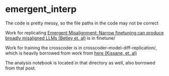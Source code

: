 # emergent_interp

The code is pretty messy, so the file paths in the code may not be correct

Work for replicating [Emergent Misalignment: Narrow finetuning can produce broadly misaligned LLMs (Betley et. al)](https://martins1612.github.io/emergent_misalignment_betley.pdf) is in finetune/

Work for training the crosscoder is in crosscoder-model-diff-replication/, which is heavily borrowed from work from [here (Kissane, et. al)](https://www.lesswrong.com/posts/srt6JXsRMtmqAJavD/open-source-replication-of-anthropic-s-crosscoder-paper-for)

The analysis notebook is located in that directory as well, also borrowed from that post.